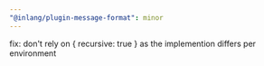 ```yaml
---
"@inlang/plugin-message-format": minor
---
```


fix: don't rely on { recursive: true } as the implemention differs per environment
